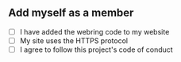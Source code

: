 ## Add myself as a member

<!-- Add your message here -->

- [ ] I have added the webring code to my website
- [ ] My site uses the HTTPS protocol
- [ ] I agree to follow this project's code of conduct
